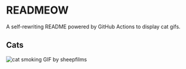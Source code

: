 # READMEOW

A self-rewriting README powered by GitHub Actions to display cat gifs.

## Cats

![cat smoking GIF by sheepfilms](https://media2.giphy.com/media/l0ExdMHUDKteztyfe/200.gif?cid=9acd02dam6l6mwq9859cmro2w4o8u1de3lkqi8u7nr6lqu2t&ep=v1_gifs_search&rid=200.gif&ct=g)
